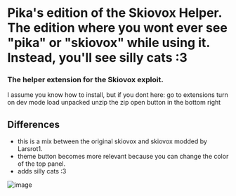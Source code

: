 # Pika's edition of the Skiovox Helper. The edition where you wont ever see "pika" or "skiovox" while using it. Instead, you'll see silly cats :3 
### The helper extension for the Skiovox exploit.

I assume you know how to install, but if you dont here: 
go to extensions
turn on dev mode
load unpacked
unzip the zip
open button in the bottom right

## Differences
- this is a mix between the original skiovox and skiovox modded by Larsrot1.
- theme button becomes more relevant because you can change the color of the top panel.
- adds silly cats :3 

![image](https://github.com/zkayns/skiovox-helper/assets/80561998/4c09893a-65a5-45da-b70b-5f3d20c27d54)
